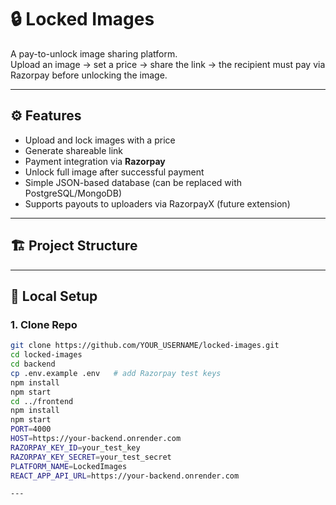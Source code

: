 # 🔒 Locked Images

A pay-to-unlock image sharing platform.  
Upload an image → set a price → share the link → the recipient must pay via Razorpay before unlocking the image.

---

## ⚙️ Features
- Upload and lock images with a price
- Generate shareable link
- Payment integration via **Razorpay**
- Unlock full image after successful payment
- Simple JSON-based database (can be replaced with PostgreSQL/MongoDB)
- Supports payouts to uploaders via RazorpayX (future extension)

---

## 🏗️ Project Structure

---

## 🚀 Local Setup

### 1. Clone Repo
```bash
git clone https://github.com/YOUR_USERNAME/locked-images.git
cd locked-images
cd backend
cp .env.example .env   # add Razorpay test keys
npm install
npm start
cd ../frontend
npm install
npm start
PORT=4000
HOST=https://your-backend.onrender.com
RAZORPAY_KEY_ID=your_test_key
RAZORPAY_KEY_SECRET=your_test_secret
PLATFORM_NAME=LockedImages
REACT_APP_API_URL=https://your-backend.onrender.com

---

